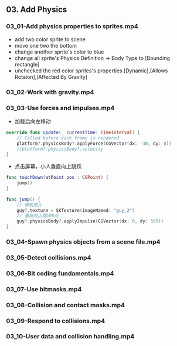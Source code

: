 ## 03. Add Physics
### 03_01-Add physics properties to sprites.mp4

- add two color sprite to scene
- move one two the bottom
- change another sprite's color to blue
- change all sprite's Physics Definition -> Body Type to [Bounding rectangle]
- unchecked the red color sprites's properties [Dynamic],[Allows Rotaion],[Affected By Gravity]  

### 03_02-Work with gravity.mp4
### 03_03-Use forces and impulses.mp4

- 加载后向左移动
```swift
override func update(_ currentTime: TimeInterval) {
    // Called before each frame is rendered
    platform?.physicsBody?.applyForce(CGVector(dx: -30, dy: 0))
    //platform?.physicsBody?.velocity
}
```

- 点击屏幕，小人垂直向上跳跃
```swift
func touchDown(atPoint pos : CGPoint) {
    jump()
}
    
func jump() {
    // 修改图片
    guy?.texture = SKTexture(imageNamed: "guy_2")
    // 垂直向上跳500点
    guy?.physicsBody?.applyImpulse(CGVector(dx: 0, dy: 500))
}
```
### 03_04-Spawn physics objects from a scene file.mp4
### 03_05-Detect collisions.mp4
### 03_06-Bit coding fundamentals.mp4
### 03_07-Use bitmasks.mp4
### 03_08-Collision and contact masks.mp4
### 03_09-Respond to collisions.mp4
### 03_10-User data and collision handling.mp4

